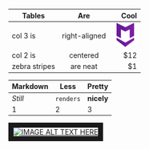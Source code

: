 

| Tables        | Are           | Cool  |
| ------------- |:-------------:| -----:|
| col 3 is      | right-aligned | ![alt text](https://github.com/adam-p/markdown-here/raw/master/src/common/images/icon48.png "Logo Title Text 1") |
| col 2 is      | centered      |   $12 |
| zebra stripes | are neat      |    $1 |


Markdown | Less | Pretty
--- | --- | ---
*Still* | `renders` | **nicely**
1 | 2 | 3


<a href="http://www.youtube.com/watch?feature=player_embedded&v=0bElgWvTL0kE
" target="_blank"><img src="https://cdn.igromania.ru/mnt/news/1/1/8/c/6/4/76440/2319247c3a83e329_848xH.jpg" 
alt="IMAGE ALT TEXT HERE" width="240" height="180" border="10" /></a>